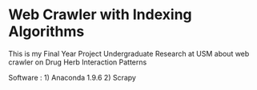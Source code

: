 # Web Crawler with Indexing Algorithms
 This is my Final Year Project Undergraduate Research at USM about web crawler on Drug Herb Interaction Patterns

 Software : 1) Anaconda 1.9.6
            2) Scrapy